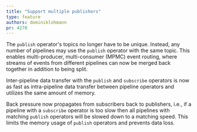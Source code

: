 ```yaml
---
title: "Support multiple publishers"
type: feature
authors: dominiklohmann
pr: 4270
---
```


The `publish` operator's topics no longer have to be unique. Instead, any number
of pipelines may use the `publish` operator with the same topic. This enables
multi-producer, multi-consumer (MPMC) event routing, where streams of events
from different pipelines can now be merged back together in addition to being
split.

Inter-pipeline data transfer with the `publish` and `subscribe` operators is now
as fast as intra-pipeline data transfer between pipeline operators and utilizes
the same amount of memory.

Back pressure now propagates from subscribers back to publishers, i.e., if a
pipeline with a `subscribe` operator is too slow then all pipelines with
matching `publish` operators will be slowed down to a matching speed. This
limits the memory usage of `publish` operators and prevents data loss.
